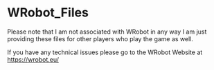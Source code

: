 # WRobot_Files

Please note that I am not associated with WRobot in any way
I am just providing these files for other players who play 
the game as well. 

If you have any technical issues please go to the 
WRobot Website at https://wrobot.eu/
